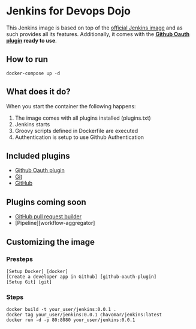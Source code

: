 Jenkins for Devops Dojo
=================

This Jenkins image is based on top of the [official Jenkins image][official-jenkins] and as such provides all its features.
Additionally, it comes with the **[Github Oauth plugin][github-oauth-plugin] ready to use**.


How to run
-----

    docker-compose up -d


What does it do?
----------------

When you start the container the following happens:

1. The image comes with all plugins installed (plugins.txt)
2. Jenkins starts
3. Groovy scripts defined in Dockerfile are executed
4. Authentication is setup to use Github Authentication


Included plugins
----------------

- [Github Oauth plugin][github-oauth-plugin]
- [Git][git]
- [GitHub][github]

Plugins coming soon
----------------

- [GitHub pull request builder][ghprb]
- [Pipeline][workflow-aggregator]


Customizing the image
-----

### Presteps
    
    [Setup Docker] [docker]
    [Create a developer app in Github] [github-oauth-plugin]
    [Setup Git] [git]

### Steps

    docker build -t your_user/jenkins:0.0.1 .
    docker tag your_user/jenkins:0.0.1 chavomar/jenkins:latest
    docker run -d -p 80:8080 your_user/jenkins:0.0.1



[official-jenkins]: https://github.com/jenkinsci/docker/blob/master/README.md
[github-oauth-plugin]: https://github.com/jenkinsci/github-oauth-plugin
[git]: https://git-scm.com/
[docker]: https://docs.docker.com/

[docker-rm]: https://docs.docker.com/reference/commandline/rm/
[docker-workflow]: https://wiki.jenkins-ci.org/display/JENKINS/CloudBees+Docker+Pipeline+Plugin
[ghprb]: https://wiki.jenkins-ci.org/display/JENKINS/GitHub+pull+request+builder+plugin
[git]: https://wiki.jenkins-ci.org/display/JENKINS/Git+Plugin
[github]: https://wiki.jenkins-ci.org/display/JENKINS/GitHub+Plugin
[init.groovy.d]: https://wiki.jenkins-ci.org/display/JENKINS/Configuring+Jenkins+upon+start+up
[job-dsl]: https://wiki.jenkins-ci.org/display/JENKINS/Job+DSL+Plugin
[warnings]:  https://wiki.jenkins-ci.org/display/JENKINS/Warnings+Plugin



